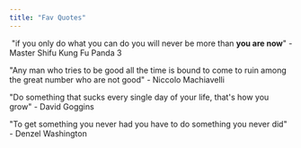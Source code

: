 ```yaml
---
title: "Fav Quotes"
---
```

 "if you only do what you can do you will never be more than **you are now**" - Master Shifu Kung Fu Panda 3

"Any man who tries to be good all the time is bound to come to ruin among the great number who are not good" - Niccolo Machiavelli

"Do something that sucks every single day of your life, that's how you grow" - David Goggins

"To get something you never had you have to do something you never did" - Denzel Washington


